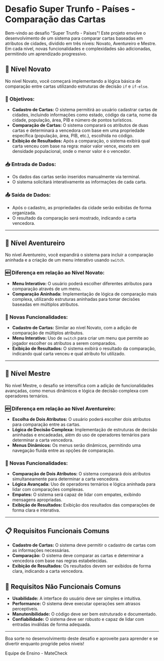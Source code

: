 # Desafio Super Trunfo - Países - Comparação das Cartas

Bem-vindo ao desafio "Super Trunfo - Países"! Este projeto envolve o desenvolvimento de um sistema para comparar cartas baseadas em atributos de cidades, dividido em três níveis: Novato, Aventureiro e Mestre. Em cada nível, novas funcionalidades e complexidades são adicionadas, permitindo um aprendizado progressivo.

## 🏅 Nível Novato

No nível Novato, você começará implementando a lógica básica de comparação entre cartas utilizando estruturas de decisão `if` e `if-else`.

### 🚩 Objetivos:
- **Cadastro de Cartas:** O sistema permitirá ao usuário cadastrar cartas de cidades, incluindo informações como estado, código da carta, nome da cidade, população, área, PIB e número de pontos turísticos.
- **Comparação de Cartas:** O sistema comparará os atributos de duas cartas e determinará a vencedora com base em uma propriedade específica (população, área, PIB, etc.), escolhida no código.
- **Exibição de Resultados:** Após a comparação, o sistema exibirá qual carta venceu com base na regra: maior valor vence, exceto em densidade populacional, onde o menor valor é o vencedor.

### 📥 Entrada de Dados:
- Os dados das cartas serão inseridos manualmente via terminal.
- O sistema solicitará interativamente as informações de cada carta.

### 📤 Saída de Dados:
- Após o cadastro, as propriedades da cidade serão exibidas de forma organizada.
- O resultado da comparação será mostrado, indicando a carta vencedora.

---

## 🏅 Nível Aventureiro

No nível Aventureiro, você expandirá o sistema para incluir a comparação aninhada e a criação de um menu interativo usando `switch`.

### 🆕 Diferença em relação ao Nível Novato:
- **Menu Interativo:** O usuário poderá escolher diferentes atributos para comparação através de um menu.
- **Comparação Aninhada:** Implementação de lógica de comparação mais complexa, utilizando estruturas aninhadas para tomar decisões baseadas em múltiplos atributos.

### 🚩 Novas Funcionalidades:
- **Cadastro de Cartas:** Similar ao nível Novato, com a adição de comparação de múltiplos atributos.
- **Menu Interativo:** Uso de `switch` para criar um menu que permite ao jogador escolher os atributos a serem comparados.
- **Exibição de Resultados:** O sistema exibirá o resultado da comparação, indicando qual carta venceu e qual atributo foi utilizado.

---

## 🏅 Nível Mestre

No nível Mestre, o desafio se intensifica com a adição de funcionalidades avançadas, como menus dinâmicos e lógica de decisão complexa com operadores ternários.

### 🆕 Diferença em relação ao Nível Aventureiro:
- **Escolha de Dois Atributos:** O usuário poderá escolher dois atributos para comparação entre as cartas.
- **Lógica de Decisão Complexa:** Implementação de estruturas de decisão aninhadas e encadeadas, além do uso de operadores ternários para determinar a carta vencedora.
- **Menus Dinâmicos:** Os menus serão dinâmicos, permitindo uma navegação fluida entre as opções de comparação.

### 🚩 Novas Funcionalidades:
- **Comparação de Dois Atributos:** O sistema comparará dois atributos simultaneamente para determinar a carta vencedora.
- **Lógica Avançada:** Uso de operadores ternários e lógica aninhada para lidar com comparações complexas.
- **Empates:** O sistema será capaz de lidar com empates, exibindo mensagens apropriadas.
- **Exibição de Resultados:** Exibição dos resultados das comparações de forma clara e interativa.

---

## 📋 Requisitos Funcionais Comuns
- **Cadastro de Cartas:** O sistema deve permitir o cadastro de cartas com as informações necessárias.
- **Comparação:** O sistema deve comparar as cartas e determinar a vencedora com base nas regras estabelecidas.
- **Exibição de Resultados:** Os resultados devem ser exibidos de forma clara, indicando a carta vencedora.

## 📌 Requisitos Não Funcionais Comuns
- **Usabilidade:** A interface do usuário deve ser simples e intuitiva.
- **Performance:** O sistema deve executar operações sem atrasos perceptíveis.
- **Manutenibilidade:** O código deve ser bem estruturado e documentado.
- **Confiabilidade:** O sistema deve ser robusto e capaz de lidar com entradas inválidas de forma adequada.

---

Boa sorte no desenvolvimento deste desafio e aproveite para aprender e se divertir enquanto progride pelos níveis!

Equipe de Ensino - MateCheck
